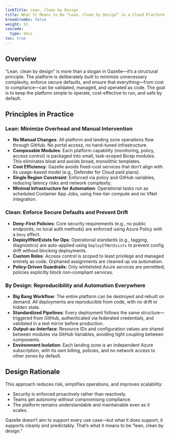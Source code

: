 ```yaml
---
linkTitle: Lean, Clean by Design  
title: What It Means to Be “Lean, Clean by Design” in a Cloud Platform  
breadcrumbs: false  
weight: 53 
cascade:
  type: docs  
toc: true
---
```


## Overview

“Lean, clean by design” is more than a slogan in Gazelle—it’s a structural principle. The platform is deliberately built to minimize unnecessary complexity, enforce secure defaults, and ensure that everything—from cost to compliance—can be validated, managed, and operated as code. The goal is to keep the platform simple to operate, cost-effective to run, and safe by default.

## Principles in Practice

### Lean: Minimize Overhead and Manual Intervention

- **No Manual Changes**: All platform and landing zone operations flow through GitHub. No portal access, no hand-tuned infrastructure.
- **Composable Modules**: Each platform capability (monitoring, policy, access control) is packaged into small, task-scoped Bicep modules. This eliminates bloat and avoids broad, monolithic templates.
- **Cost Efficiency**: Gazelle avoids fixed-cost services that don’t align with its usage-based model (e.g., Defender for Cloud paid plans).
- **Single Region Constraint**: Enforced via policy and GitHub variables, reducing latency risks and network complexity.
- **Minimal Infrastructure for Automation**: Operational tasks run as scheduled Container App Jobs, using free-tier compute and no VNet integration.

### Clean: Enforce Secure Defaults and Prevent Drift

- **Deny-First Policies**: Core security requirements (e.g., no public endpoints, no local auth methods) are enforced using Azure Policy with a `Deny` effect.
- **DeployIfNotExists for Ops**: Operational standards (e.g., tagging, diagnostics) are auto-applied using `DeployIfNotExists` to prevent config drift without blocking deployments.
- **Custom Roles**: Access control is scoped to least privilege and managed entirely as code. Orphaned assignments are cleaned up via automation.
- **Policy-Driven Guardrails**: Only whitelisted Azure services are permitted; policies explicitly block non-compliant services.

### By Design: Reproducibility and Automation Everywhere

- **Big Bang Workflow**: The entire platform can be destroyed and rebuilt on demand. All deployments are reproducible from code, with no drift or hidden state.
- **Standardized Pipelines**: Every deployment follows the same structure—triggered from GitHub, authenticated via federated credentials, and validated in a test mirror before production.
- **Output-as-Interface**: Resource IDs and configuration values are shared between modules via GitHub Variables, avoiding tight coupling between components.
- **Environment Isolation**: Each landing zone is an independent Azure subscription, with its own billing, policies, and no network access to other zones by default.

## Design Rationale

This approach reduces risk, simplifies operations, and improves scalability:
- Security is enforced proactively rather than reactively.
- Teams get autonomy without compromising compliance.
- The platform remains understandable and maintainable even as it scales.

Gazelle doesn’t aim to support every use case—but what it does support, it supports cleanly and predictably. That’s what it means to be “lean, clean by design.”
